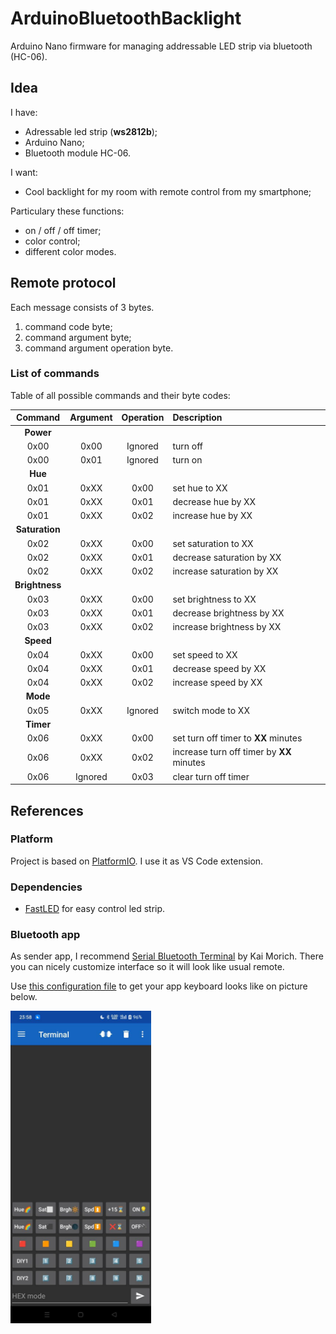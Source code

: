 # ArduinoBluetoothBacklight

Arduino Nano firmware for managing addressable LED strip via bluetooth (HC-06).

## Idea
I have:
- Adressable led strip (**ws2812b**);
- Arduino Nano;
- Bluetooth module HC-06.

I want:
- Cool backlight for my room with remote control from my smartphone;

Particulary these functions:
- on / off / off timer;
- color control;
- different color modes.

## Remote protocol
Each message consists of 3 bytes.
1. command code byte;
2. command argument byte;
3. command argument operation byte.

### List of commands
Table of all possible commands and their byte codes:

| Command | Argument | Operation | Description |
| :---: | :---: | :---: | :--- |
| **Power** ||||
| 0x00 | 0x00 | Ignored | turn off |
| 0x00 | 0x01 | Ignored | turn on |
| **Hue** ||||
| 0x01 | 0xXX | 0x00 | set hue to XX |
| 0x01 | 0xXX | 0x01 | decrease hue by XX |
| 0x01 | 0xXX | 0x02 | increase hue by XX |
| **Saturation** ||||
| 0x02 | 0xXX | 0x00 | set saturation to XX |
| 0x02 | 0xXX | 0x01 | decrease saturation by XX |
| 0x02 | 0xXX | 0x02 | increase saturation by XX |
| **Brightness** ||||
| 0x03 | 0xXX | 0x00 | set brightness to XX |
| 0x03 | 0xXX | 0x01 | decrease brightness by XX |
| 0x03 | 0xXX | 0x02 | increase brightness by XX |
| **Speed** ||||
| 0x04 | 0xXX | 0x00 | set speed to XX |
| 0x04 | 0xXX | 0x01 | decrease speed by XX |
| 0x04 | 0xXX | 0x02 | increase speed by XX |
| **Mode** ||||
| 0x05 | 0xXX | Ignored | switch mode to XX |
| **Timer** ||||
| 0x06 | 0xXX | 0x00 | set turn off timer to **XX** minutes |
| 0x06 | 0xXX | 0x02 | increase turn off timer by **XX** minutes |
| 0x06 | Ignored | 0x03 | clear turn off timer |

## References
### Platform
Project is based on [PlatformIO](https://platformio.org/). I use it as VS Code extension.

### Dependencies
- [FastLED](https://github.com/FastLED/FastLED) for easy control led strip. 

### Bluetooth app
As sender app, I recommend [Serial Bluetooth Terminal](https://play.google.com/store/apps/details?id=de.kai_morich.serial_bluetooth_terminal) by Kai Morich. There you can nicely customize interface so it will look like usual remote. 

Use [this configuration file](./bluetooth/keyboard_config.txt) to get your app keyboard looks like on picture below.

<img src="./bluetooth/keyboard_demo.jpg" height="500px" />


 
